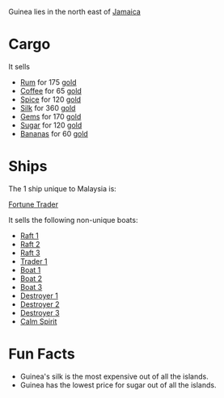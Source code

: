 
Guinea lies in the north east of [Jamaica](/islands/jamaica.md)

# Cargo 
It sells 
* [Rum](/cargo/rum.md) for 175 [gold](/gold.md)
* [Coffee](/cargo/coffee.md) for 65 [gold](/gold.md)
* [Spice](/cargo/spice.md) for 120 [gold](/gold.md)
* [Silk](/cargo/silk.md) for 360 [gold](/gold.md)
* [Gems](/cargo/gems.md) for 170 [gold](/gold.md)
* [Sugar](/cargo/sugar.md) for 120 [gold](/gold.md)
* [Bananas](/cargo/bananas.md) for 60 [gold](/gold.md)


# Ships

The 1 ship unique to Malaysia is: 

[Fortune Trader](/ships/fortunetrader.md)


It sells the following non-unique boats:

* [Raft 1](/ships/raft1.md)
* [Raft 2](/ships/raft2.md)
* [Raft 3](/ships/raft3.md)
* [Trader 1](/ships/traders/trader1.md)
* [Boat 1](/ships/boat1.md)
* [Boat 2](/ships/boat2.md)
* [Boat 3](/ships/boat3.md)
* [Destroyer 1](/ships/destroyer1.md)
* [Destroyer 2](/ships/destroyer2.md)
* [Destroyer 3](/ships/destroyer3.md)
* [Calm Spirit](/ships/calmspirit.md)


# Fun Facts
- Guinea's silk is the most expensive out of all the islands.
- Guinea has the lowest price for sugar out of all the islands.